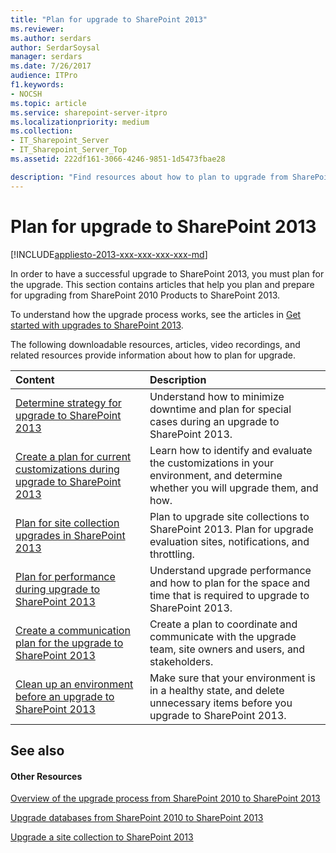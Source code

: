 ```yaml
---
title: "Plan for upgrade to SharePoint 2013"
ms.reviewer: 
ms.author: serdars
author: SerdarSoysal
manager: serdars
ms.date: 7/26/2017
audience: ITPro
f1.keywords:
- NOCSH
ms.topic: article
ms.service: sharepoint-server-itpro
ms.localizationpriority: medium
ms.collection:
- IT_Sharepoint_Server
- IT_Sharepoint_Server_Top
ms.assetid: 222df161-3066-4246-9851-1d5473fbae28

description: "Find resources about how to plan to upgrade from SharePoint 2010 Products to SharePoint 2013."
---
```


# Plan for upgrade to SharePoint 2013

[!INCLUDE[appliesto-2013-xxx-xxx-xxx-xxx-md](../includes/appliesto-2013-xxx-xxx-xxx-xxx-md.md)]   
  
In order to have a successful upgrade to SharePoint 2013, you must plan for the upgrade. This section contains articles that help you plan and prepare for upgrading from SharePoint 2010 Products to SharePoint 2013.
  
To understand how the upgrade process works, see the articles in [Get started with upgrades to SharePoint 2013](get-started-with-upgrade-2013.md).
  
The following downloadable resources, articles, video recordings, and related resources provide information about how to plan for upgrade.
  
  
|**Content**|**Description**|
|:-----|:-----|
|[Determine strategy for upgrade to SharePoint 2013](/previous-versions/office/sharepoint-server-2010/cc263447(v=office.14)) <br/> |Understand how to minimize downtime and plan for special cases during an upgrade to SharePoint 2013.  <br/> |
|[Create a plan for current customizations during upgrade to SharePoint 2013](/previous-versions/office/sharepoint-server-2010/cc263203(v=office.14)) <br/> |Learn how to identify and evaluate the customizations in your environment, and determine whether you will upgrade them, and how.  <br/> |
|[Plan for site collection upgrades in SharePoint 2013](/previous-versions/office/sharepoint-server-2010/ff191199(v=office.14)) <br/> |Plan to upgrade site collections to SharePoint 2013. Plan for upgrade evaluation sites, notifications, and throttling.  <br/> |
|[Plan for performance during upgrade to SharePoint 2013](/previous-versions/office/sharepoint-server-2010/cc262891(v=office.14)) <br/> |Understand upgrade performance and how to plan for the space and time that is required to upgrade to SharePoint 2013.  <br/> |
|[Create a communication plan for the upgrade to SharePoint 2013](/previous-versions/office/sharepoint-server-2010/cc263345(v=office.14)) <br/> |Create a plan to coordinate and communicate with the upgrade team, site owners and users, and stakeholders.  <br/> |
|[Clean up an environment before an upgrade to SharePoint 2013](/previous-versions/office/sharepoint-server-2010/ff382641(v=office.14)) <br/> |Make sure that your environment is in a healthy state, and delete unnecessary items before you upgrade to SharePoint 2013.  <br/> |
   
## See also

#### Other Resources

[Overview of the upgrade process from SharePoint 2010 to SharePoint 2013](overview-of-the-upgrade-process-from-sharepoint-2010-to-sharepoint-2013.md)
  
[Upgrade databases from SharePoint 2010 to SharePoint 2013](upgrade-databases-2013.md)
  
[Upgrade a site collection to SharePoint 2013](upgrade-a-site-collection-to-sharepoint-2013.md)

